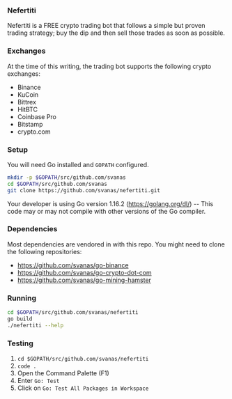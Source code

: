 ### Nefertiti ###

Nefertiti is a FREE crypto trading bot that follows a simple but proven trading strategy; buy the dip and then sell those trades as soon as possible.

### Exchanges ###

At the time of this writing, the trading bot supports the following crypto exchanges:
* Binance
* KuCoin
* Bittrex
* HitBTC
* Coinbase Pro
* Bitstamp
* crypto.com

### Setup ###

You will need Go installed and `GOPATH` configured.

```bash
mkdir -p $GOPATH/src/github.com/svanas
cd $GOPATH/src/github.com/svanas
git clone https://github.com/svanas/nefertiti.git
```

Your developer is using Go version 1.16.2 (https://golang.org/dl/) -- This code may or may not compile with other versions of the Go compiler.

### Dependencies ###

Most dependencies are vendored in with this repo. You might need to clone the following repositories:
* https://github.com/svanas/go-binance
* https://github.com/svanas/go-crypto-dot-com
* https://github.com/svanas/go-mining-hamster

### Running ###

```bash
cd $GOPATH/src/github.com/svanas/nefertiti
go build
./nefertiti --help
```

### Testing ###

1. `cd $GOPATH/src/github.com/svanas/nefertiti`
2. `code .`
3. Open the Command Palette (F1)
4. Enter `Go: Test`
5. Click on `Go: Test All Packages in Workspace`
